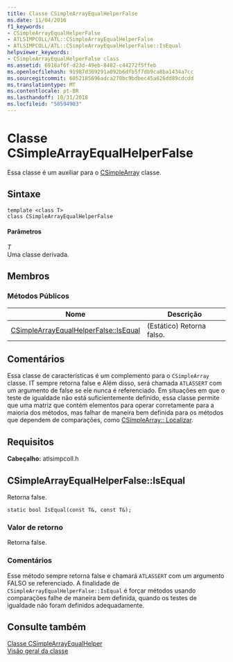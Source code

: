 ```yaml
---
title: Classe CSimpleArrayEqualHelperFalse
ms.date: 11/04/2016
f1_keywords:
- CSimpleArrayEqualHelperFalse
- ATLSIMPCOLL/ATL::CSimpleArrayEqualHelperFalse
- ATLSIMPCOLL/ATL::CSimpleArrayEqualHelperFalse::IsEqual
helpviewer_keywords:
- CSimpleArrayEqualHelperFalse class
ms.assetid: 6918af6f-d23d-49eb-8482-c44272f5ffeb
ms.openlocfilehash: 91987d369291a092b6dfb5f7db9ca8ba1434a7cc
ms.sourcegitcommit: 6052185696adca270bc9bdbec45a626dd89cdcdd
ms.translationtype: MT
ms.contentlocale: pt-BR
ms.lasthandoff: 10/31/2018
ms.locfileid: "50594903"
---
```

# <a name="csimplearrayequalhelperfalse-class"></a>Classe CSimpleArrayEqualHelperFalse

Essa classe é um auxiliar para o [CSimpleArray](../../atl/reference/csimplearray-class.md) classe.

## <a name="syntax"></a>Sintaxe

```
template <class T>
class CSimpleArrayEqualHelperFalse
```

#### <a name="parameters"></a>Parâmetros

*T*<br/>
Uma classe derivada.

## <a name="members"></a>Membros

### <a name="public-methods"></a>Métodos Públicos

|Nome|Descrição|
|----------|-----------------|
|[CSimpleArrayEqualHelperFalse::IsEqual](#isequal)|(Estático) Retorna falso.|

## <a name="remarks"></a>Comentários

Essa classe de características é um complemento para o `CSimpleArray` classe. IT sempre retorna false e Além disso, será chamada `ATLASSERT` com um argumento de false se ele nunca é referenciado. Em situações em que o teste de igualdade não está suficientemente definido, essa classe permite que uma matriz que contém elementos para operar corretamente para a maioria dos métodos, mas falhar de maneira bem definida para os métodos que dependem de comparações, como [CSimpleArray:: Localizar](../../atl/reference/csimplearray-class.md#find).

## <a name="requirements"></a>Requisitos

**Cabeçalho:** atlsimpcoll.h

##  <a name="isequal"></a>  CSimpleArrayEqualHelperFalse::IsEqual

Retorna false.

```
static bool IsEqual(const T&, const T&);
```

### <a name="return-value"></a>Valor de retorno

Retorna false.

### <a name="remarks"></a>Comentários

Esse método sempre retorna false e chamará `ATLASSERT` com um argumento FALSO se referenciado. A finalidade de `CSimpleArrayEqualHelperFalse::IsEqual` é forçar métodos usando comparações falhe de maneira bem definida, quando os testes de igualdade não foram definidos adequadamente.

## <a name="see-also"></a>Consulte também

[Classe CSimpleArrayEqualHelper](../../atl/reference/csimplearrayequalhelper-class.md)<br/>
[Visão geral da classe](../../atl/atl-class-overview.md)

